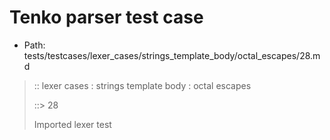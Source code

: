 # Tenko parser test case

- Path: tests/testcases/lexer_cases/strings_template_body/octal_escapes/28.md

> :: lexer cases : strings template body : octal escapes
>
> ::> 28
>
> Imported lexer test
>
> <template body> non-octal-digit-escape is never legal

## Input

`````js
`${"-->"}\8
`````

## Output

_Note: the whole output block is auto-generated. Manual changes will be overwritten!_

Below follow outputs in four parsing modes: sloppy mode, strict mode script goal, module goal, web compat mode (always sloppy).

Note that the output parts are auto-generated by the test runner to reflect actual result.

### Sloppy mode

Parsed with script goal and as if the code did not start with strict mode header.

`````
throws: Lexer error!
    Unclosed template literal

`${"-->"}\8
        ^^^------- error
`````

### Strict mode

Parsed with script goal but as if it was starting with `"use strict"` at the top.

_Output same as sloppy mode._

### Module goal

Parsed with the module goal.

_Output same as sloppy mode._

### Web compat mode

Parsed in sloppy script mode but with the web compat flag enabled.

_Output same as sloppy mode._
